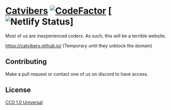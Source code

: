 # [Catvibers](https://catvibers.tk) [![CodeFactor](https://img.shields.io/codefactor/grade/github/catvibers/catvibers.github.io?style=for-the-badge)](https://www.codefactor.io/repository/github/catvibers/catvibers.github.io) [![Netlify Status](https://img.shields.io/netlify/be4fe129-6cb6-4e35-8463-b7244bdc8ba7?style=for-the-badge)]
Most of us are inexperienced coders. As such, this will be a terrible website.

https://catvibers.github.io/ (Temporary until they unblock the domain)

## Contributing
Make a pull request or contact one of us on discord to have access.

## License
[CC0 1.0 Universal](https://creativecommons.org/publicdomain/zero/1.0/)
